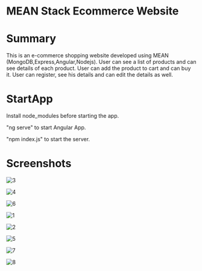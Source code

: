 
# MEAN Stack Ecommerce Website

# Summary

This is an e-commerce shopping website developed using MEAN (MongoDB,Express,Angular,Nodejs).
User can see a list of products and can see details of each product.
User can add the product to cart and can buy it.
User can register, see his details and can edit the details as well.

# StartApp

Install node_modules before starting the app.

"ng serve" to start Angular App.

"npm index.js" to start the server.

# Screenshots

![3](https://user-images.githubusercontent.com/57454647/121218773-ab592200-c8a0-11eb-9782-12f1e9a76440.png)


![4](https://user-images.githubusercontent.com/57454647/121218867-c5930000-c8a0-11eb-8a8c-c6150234e21a.png)


![6](https://user-images.githubusercontent.com/57454647/121218887-ccba0e00-c8a0-11eb-988a-3f416728c11c.png)


![1](https://user-images.githubusercontent.com/57454647/121218912-d2afef00-c8a0-11eb-9d1d-9b9f3d59b9a5.png)


![2](https://user-images.githubusercontent.com/57454647/121218936-d6437600-c8a0-11eb-883a-5c5a9b9fbea7.png)


![5](https://user-images.githubusercontent.com/57454647/121219087-f8d58f00-c8a0-11eb-833a-10d9ca0a93a4.png)


![7](https://user-images.githubusercontent.com/57454647/121219095-fbd07f80-c8a0-11eb-8736-665914a2fd11.png)


![8](https://user-images.githubusercontent.com/57454647/121219107-fecb7000-c8a0-11eb-9618-09dc5c3b1e68.png)

